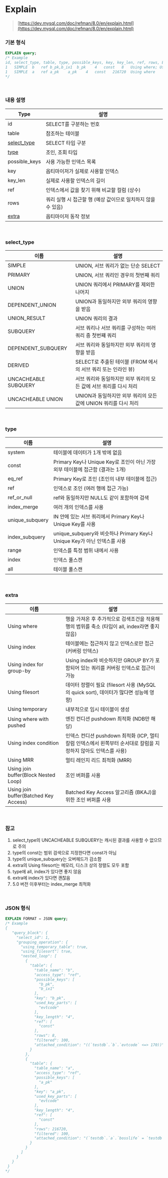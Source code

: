 Explain
===

>[https://dev.mysql.com/doc/refman/8.0/en/explain.html](https://dev.mysql.com/doc/refman/8.0/en/explain.html)

### 기본 형식
```sql
EXPLAIN query;
/* Example
id, select_type, table, type, possible_keys, key, key_len, ref, rows, Extra
1	SIMPLE	b	ref	b_pk,b_ix1	b_pk	4	const	8	Using where; Using temporary; Using filesort
1	SIMPLE	a	ref	a_pk	a_pk	4	const	216720	Using where
*/
```

<br>

### 내용 설명
|Type|설명|
|-|-|
|id|SELECT를 구분하는 번호|
|table|참조하는 테이블|
|[select_type](#selecttype)|SELECT 타입 구분|
|[type](#type)|조인, 조회 타입|
|possible_keys|사용 가능한 인덱스 목록
|key|옵티마이저가 실제로 사용할 인덱스
|key_len|실제로 사용할 인덱스의 길이
|ref|인덱스에서 값을 찾기 위해 비교할 컬럼 (상수)
|rows|쿼리 실행 시 접근할 행 (예상 값이므로 일치하지 않을 수 있음)
|[extra](#extra)|옵티마이저 동작 정보

<br>

### select_type
|이름|설명|
|-|-|
|SIMPLE|UNION, 서브 쿼리가 없는 단순 SELECT|
|PRIMARY|UNION, 서브 쿼리인 경우의 첫번째 쿼리|
|UNION|UNION 쿼리에서 PRIMARY를 제외한 나머지|
|DEPENDENT_UNION|UNION과 동일하지만 외부 쿼리의 영향을 받음|
|UNION_RESULT|UNION 쿼리의 결과|
|SUBQUERY|서브 쿼리나 서브 쿼리를 구성하는 여러 쿼리 중 첫번쨰 쿼리|
|DEPENDENT_SUBQUERY|서브 쿼리와 동일하지만 외부 쿼리의 영향을 받음|
|DERIVED|SELECT로 추출된 테이블 (FROM 에서의 서브 쿼리 또는 인라인 뷰)|
|UNCACHEABLE SUBQUERY|서브 쿼리와 동일하지만 외부 쿼리의 모든 값에 서브 쿼리를 다시 처리|
|UNCACHEABLE UNION|UNION과 동일하지만 외부 쿼리의 모든 값에 UNION 쿼리를 다시 처리|

<br>

### type
|이름|설명|
|-|-|
|system|테이블에 데이터가 1개 밖에 없음|
|const|Primary Key나 Unique Key로 조인이 아닌 가장 외부 테이블에 접근함 (결과는 1개)|
|eq_ref|Primary Key로 조인 (조인의 내부 테이블에 접근)|
|ref|인덱스로 조인 (여러 행에 접근 가능)|
|ref_or_null|ref와 동일하지만 NULL도 같이 포함하여 검색|
|index_merge|여러 개의 인덱스를 사용|
|unique_subquery|IN 안에 있는 서브 쿼리에서 Primary Key나 Unique Key를 사용|
|index_subquery|unique_subquery와 비슷하나 Primary Key나 Unique Key가 아닌 인덱스를 사용|
|range|인덱스를 특정 범위 내에서 사용|
|index|인덱스 풀스캔|
|all|테이블 풀스캔|

<br>

### extra
|이름|설명|
|-|-|
|Using where|행을 가져온 후 추가적으로 검색조건을 적용해 행의 범위를 축소 (타입이 all, index라면 좋지 않음)|
|Using index|테이블에는 접근하지 않고 인덱스로만 접근 (커버링 인덱스)|
|Using index for group-by|Using index와 비슷하지만 GROUP BY가 포함되어 있는 쿼리를 커버링 인덱스로 접근이 가능|
|Using filesort|데이터 정렬이 필요 (filesort 사용 (MySQL의 quick sort), 데이터가 많다면 성능에 영향)|
|Using temporary|내부적으로 임시 테이블이 생성|
|Using where with pushed|엔진 컨디션 pushdown 최적화 (NDB만 해당)|
|Using index condition|인덱스 컨디션 pushdown 최적화 (ICP, 멀티 칼럼 인덱스에서 왼쪽부터 순서대로 칼럼을 지정하지 않아도 인덱스를 사용)|
|Using MRR|멀티 레인지 리드 최적화 (MRR)|
|Using join buffer(Block Nested Loop)|조인 버퍼를 사용|
|Using join buffer(Batched Key Access)|Batched Key Access 알고리즘 (BKAJ)을 위한 조인 버퍼를 사용|

<br>

### 참고
1. select_type의 UNCACHEABLE SUBQUERY는 캐시된 결과를 사용할 수 없으므로 주의
1. type의 const는 범위 검색으로 지정한다면 const가 아님
1. type의 unique_subquery는 오버헤드가 감소함
1. extra의 Using filesort는 메모리, 디스크 상의 정렬도 모두 포함
1. type에 all, index가 있다면 좋지 않음
1. extra에 index가 있다면 괜찮음
1. 5.0 버전 이후부터는 index_merge 최적화

<br>

### JSON 형식
```sql
EXPLAIN FORMAT = JSON query;
/* Example
{
   "query_block": {
     "select_id": 1,
     "grouping_operation": {
       "using_temporary_table": true,
       "using_filesort": true,
       "nested_loop": [
         {
           "table": {
             "table_name": "b",
             "access_type": "ref",
             "possible_keys": [
               "b_pk",
               "b_ix1"
             ],
             "key": "b_pk",
             "used_key_parts": [
               "evtcode"
             ],
             "key_length": "4",
             "ref": [
               "const"
             ],
             "rows": 8,
             "filtered": 100,
             "attached_condition": "((`testdb`.`b`.`evtcode` <=> 170))"
           }
         },
         {
           "table": {
             "table_name": "a",
             "access_type": "ref",
             "possible_keys": [
               "a_pk"
             ],
             "key": "a_pk",
             "used_key_parts": [
               "evtcode"
             ],
             "key_length": "4",
             "ref": [
               "const"
             ],
             "rows": 216720,
             "filtered": 100,
             "attached_condition": "(`testdb`.`a`.`bosslife` = `testdb`.`b`.`life`)"
           }
         }
       ]
     }
   }
 }
*/


```

<br>

### 